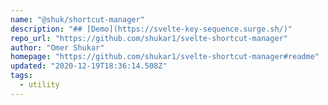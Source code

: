 ```yaml
---
name: "@shuk/shortcut-manager"
description: "## [Demo](https://svelte-key-sequence.surge.sh/)"
repo_url: "https://github.com/shukar1/svelte-shortcut-manager"
author: "Omer Shukar"
homepage: "https://github.com/shukar1/svelte-shortcut-manager#readme"
updated: "2020-12-19T18:36:14.508Z"
tags: 
  - utility
---
```

